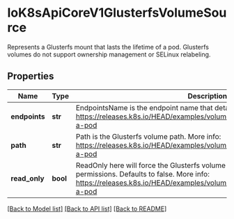# IoK8sApiCoreV1GlusterfsVolumeSource

Represents a Glusterfs mount that lasts the lifetime of a pod. Glusterfs volumes do not support ownership management or SELinux relabeling.
## Properties
Name | Type | Description | Notes
------------ | ------------- | ------------- | -------------
**endpoints** | **str** | EndpointsName is the endpoint name that details Glusterfs topology. More info: https://releases.k8s.io/HEAD/examples/volumes/glusterfs/README.md#create-a-pod | 
**path** | **str** | Path is the Glusterfs volume path. More info: https://releases.k8s.io/HEAD/examples/volumes/glusterfs/README.md#create-a-pod | 
**read_only** | **bool** | ReadOnly here will force the Glusterfs volume to be mounted with read-only permissions. Defaults to false. More info: https://releases.k8s.io/HEAD/examples/volumes/glusterfs/README.md#create-a-pod | [optional] 

[[Back to Model list]](../README.md#documentation-for-models) [[Back to API list]](../README.md#documentation-for-api-endpoints) [[Back to README]](../README.md)


